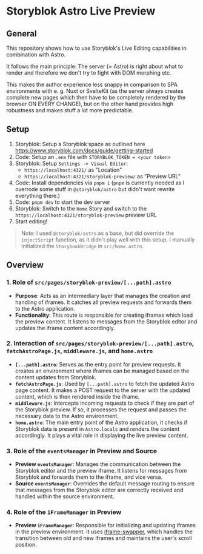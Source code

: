 # Storyblok Astro Live Preview

## General

This repository shows how to use Storyblok's Live Editing capabilities in combination with Astro.

It follows the main principle: The server (= Astro) is right about what to render and therefore we don't try to fight with DOM morphing etc.

This makes the author experience less snappy in comparison to SPA environments with e. g. Nuxt or SvelteKit (as the server always creates complete new pages which then have to be completely rendered by the browser ON EVERY CHANGE), but on the other hand provides high robustness and makes stuff a lot more predictable.

## Setup

1. Storyblok: Setup a Storyblok space as outlined here https://www.storyblok.com/docs/guide/getting-started
2. Code: Setup an `.env` file with `STORYBLOK_TOKEN = <your token>`
3. Storyblok: Setup `Settings -> Visual Editor`:
    - `https://localhost:4321/` as "Location"
    - `https://localhost:4321/storyblok-preview/` as "Preview URL"
4. Code: Install dependencies via `pnpm i` (`pnpm` is currently needed as I overrode some stuff in `@storyblok/astro` but didn't want rewrite everything there.)
5. Code: `pnpm dev` to start the dev server
6. Storyblok: Switch to the `Home` Story and switch to the `https://localhost:4321/storyblok-preview` preview URL
7. Start editing!

> Note: I used `@storyblok/astro` as a base, but did override the `injectScript` function, as it didn't play well with this setup. I manually initialized the `StorybookBridge` in `src/home.astro`.

## Overview

### 1. Role of `src/pages/storyblok-preview/[...path].astro`

-   **Purpose**: Acts as an intermediary layer that manages the creation and handling of iframes. It catches all preview requests and forwards them to the Astro application.
-   **Functionality**: This route is responsible for creating iframes which load the preview content. It listens to messages from the Storyblok editor and updates the iframe content accordingly.

### 2. Interaction of `src/pages/storyblok-preview/[...path].astro`, `fetchAstroPage.js`, `middleware.js`, and `home.astro`

-   **`[...path].astro`**: Serves as the entry point for preview requests. It creates an environment where iframes can be managed based on the content updates from Storyblok.
-   **`fetchAstroPage.js`**: Used by `[...path].astro` to fetch the updated Astro page content. It makes a POST request to the server with the updated content, which is then rendered inside the iframe.
-   **`middleware.js`**: Intercepts incoming requests to check if they are part of the Storyblok preview. If so, it processes the request and passes the necessary data to the Astro environment.
-   **`home.astro`**: The main entry point of the Astro application, it checks if Storyblok data is present in `Astro.locals` and renders the content accordingly. It plays a vital role in displaying the live preview content.

### 3. Role of the `eventsManager` in Preview and Source

-   **Preview `eventsManager`**: Manages the communication between the Storyblok editor and the preview iframe. It listens for messages from Storyblok and forwards them to the iframe, and vice versa.
-   **Source `eventsManager`**: Overrides the default message routing to ensure that messages from the Storyblok editor are correctly received and handled within the source environment.

### 4. Role of the `iFrameManager` in Preview

-   **Preview `iFrameManager`**: Responsible for initializing and updating iframes in the preview environment. It uses [iframe-swapper](https://www.npmjs.com/package/iframe-swapper), which handles the transition between old and new iframes and maintains the user's scroll position.
